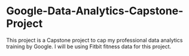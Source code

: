 # Google-Data-Analytics-Capstone-Project
This project is a Capstone project to cap my professional data analytics training by Google. I will be using Fitbit fitness data for this project.
